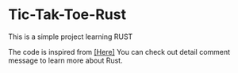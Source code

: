 # Tic-Tak-Toe-Rust

This is a simple project learning RUST

The code is inspired from [[Here]](https://github.com/sunjay/tic-tac-toe/blob/master/src/game.rs)
You can check out detail comment message to learn more about Rust.
